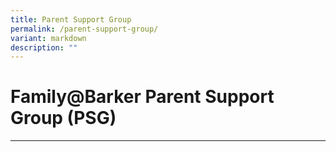 ```yaml
---
title: Parent Support Group
permalink: /parent-support-group/
variant: markdown
description: ""
---
```

# Family@Barker Parent Support Group (PSG)
----------